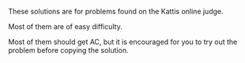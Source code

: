 These solutions are for problems found on the Kattis online judge.

Most of them are of easy difficulty.

Most of them should get AC, but it is encouraged for you to try out the problem before copying the solution.

